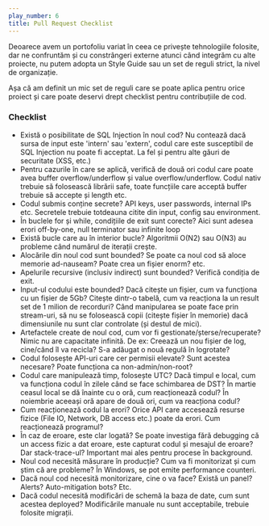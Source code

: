 ```yaml
---
play_number: 6
title: Pull Request Checklist
---
```


Deoarece avem un portofoliu variat în ceea ce privește tehnologiile folosite, dar ne confruntăm și cu constrângeri externe atunci când integrăm cu alte proiecte, nu putem adopta un Style Guide sau un set de reguli strict, la nivel de organizație. 

Așa că am definit un mic set de reguli care se poate aplica pentru orice proiect și care poate deservi drept checklist pentru contribuțiile de cod. 

### Checklist 
-  Există o posibilitate de SQL Injection în noul cod? Nu contează dacă sursa de input este 'intern' sau 'extern', codul care este susceptibil de SQL Injection nu poate fi acceptat. La fel și pentru alte găuri de securitate (XSS, etc.)
-  Pentru cazurile în care se aplică, verifică de două ori codul care poate avea buffer overflow/underflow și value overflow/underflow. Codul nativ trebuie să folosească librării safe, toate funcțiile care acceptă buffer trebuie să accepte și length etc.
-  Codul submis conține secrete? API keys, user passwords, internal IPs etc. Secretele trebuie totdeauna citite din input, config sau environment.
-  În buclele for și while, condițiile de exit sunt corecte? Aici sunt adesea erori off-by-one, null terminator sau infinite loop
-  Există bucle care au în interior bucle? Algoritmii O(N2) sau O(N3) au probleme când numărul de iterații crește.
-  Alocările din noul cod sunt bounded? Se poate ca noul cod să aloce memorie ad-nauseam? Poate crea un fișier enorm? etc.
-  Apelurile recursive (inclusiv indirect) sunt bounded? Verifică condiția de exit.
-  Input-ul codului este bounded? Dacă citește un fișier, cum va funcționa cu un fișier de 5Gb? Citește dintr-o tabelă, cum va reacționa la un result set de 1 milion de recorduri? Când manipularea se poate face prin stream-uri, să nu se folosească copii (citește fișier în memorie) dacă dimensiunile nu sunt clar controlate (și destul de mici).
-  Artefactele create de noul cod, cum vor fi gestionate/șterse/recuperate? Nimic nu are capacitate infinită. De ex: Creează un nou fișier de log, cine/când îl va recicla? S-a adăugat o nouă regulă în logrotate?
-  Codul folosește API-uri care cer permisii elevate? Sunt acestea necesare? Poate funcționa ca non-admin/non-root?
-  Codul care manipulează timp, folosește UTC? Dacă timpul e local, cum va funcționa codul în zilele când se face schimbarea de DST? În martie ceasul local se dă înainte cu o oră, cum reacționează codul? În noiembrie aceeași oră apare de două ori, cum va reacționa codul?
-  Cum reacționează codul la erori? Orice API care accesează resurse fizice (File IO, Network, DB access etc.) poate da erori. Cum reacționează programul?
-  În caz de eroare, este clar logată? Se poate investiga fără debugging că un access fizic a dat eroare, este capturat codul și mesajul de eroare? Dar stack-trace-ul? Important mai ales pentru procese în background.
-  Noul cod necesită măsurare în producție? Cum va fi monitorizat și cum știm că are probleme? În Windows, se pot emite performance counteri.
-  Dacă noul cod necesită monitorizare, cine o va face? Există un panel? Alerts? Auto-mitigation bots? Etc.
-  Dacă codul necesită modificări de schemă la baza de date, cum sunt acestea deployed? Modificările manuale nu sunt acceptabile, trebuie folosite migrații.
